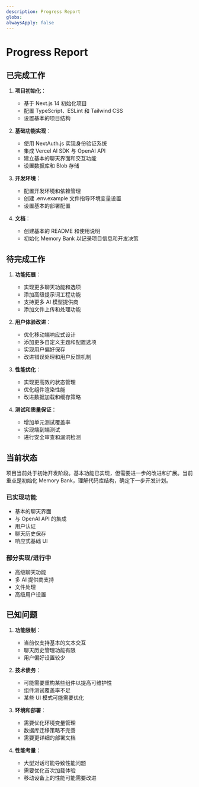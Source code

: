 ```yaml
---
description: Progress Report
globs:
alwaysApply: false
---
```

# Progress Report

## 已完成工作

1. **项目初始化**：
   - 基于 Next.js 14 初始化项目
   - 配置 TypeScript、ESLint 和 Tailwind CSS
   - 设置基本的项目结构

2. **基础功能实现**：
   - 使用 NextAuth.js 实现身份验证系统
   - 集成 Vercel AI SDK 与 OpenAI API
   - 建立基本的聊天界面和交互功能
   - 设置数据库和 Blob 存储

3. **开发环境**：
   - 配置开发环境和依赖管理
   - 创建 .env.example 文件指导环境变量设置
   - 设置基本的部署配置

4. **文档**：
   - 创建基本的 README 和使用说明
   - 初始化 Memory Bank 以记录项目信息和开发决策

## 待完成工作

1. **功能拓展**：
   - 实现更多聊天功能和选项
   - 添加高级提示词工程功能
   - 支持更多 AI 模型提供商
   - 添加文件上传和处理功能

2. **用户体验改进**：
   - 优化移动端响应式设计
   - 添加更多自定义主题和配置选项
   - 实现用户偏好保存
   - 改进错误处理和用户反馈机制

3. **性能优化**：
   - 实现更高效的状态管理
   - 优化组件渲染性能
   - 改进数据加载和缓存策略

4. **测试和质量保证**：
   - 增加单元测试覆盖率
   - 实现端到端测试
   - 进行安全审查和漏洞检测

## 当前状态

项目当前处于初始开发阶段。基本功能已实现，但需要进一步的改进和扩展。当前重点是初始化 Memory Bank，理解代码库结构，确定下一步开发计划。

### 已实现功能

- 基本的聊天界面
- 与 OpenAI API 的集成
- 用户认证
- 聊天历史保存
- 响应式基础 UI

### 部分实现/进行中

- 高级聊天功能
- 多 AI 提供商支持
- 文件处理
- 高级用户设置

## 已知问题

1. **功能限制**：
   - 当前仅支持基本的文本交互
   - 聊天历史管理功能有限
   - 用户偏好设置较少

2. **技术债务**：
   - 可能需要重构某些组件以提高可维护性
   - 组件测试覆盖率不足
   - 某些 UI 模式可能需要优化

3. **环境和部署**：
   - 需要优化环境变量管理
   - 数据库迁移策略不完善
   - 需要更详细的部署文档

4. **性能考量**：
   - 大型对话可能导致性能问题
   - 需要优化首次加载体验
   - 移动设备上的性能可能需要改进
